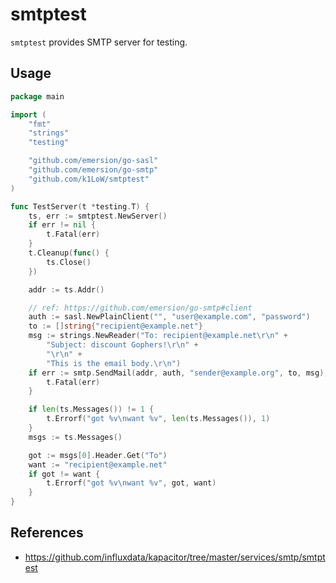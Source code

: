 # smtptest

`smtptest` provides SMTP server for testing.

## Usage

``` go
package main

import (
	"fmt"
	"strings"
	"testing"

	"github.com/emersion/go-sasl"
	"github.com/emersion/go-smtp"
	"github.com/k1LoW/smtptest"
)

func TestServer(t *testing.T) {
	ts, err := smtptest.NewServer()
	if err != nil {
		t.Fatal(err)
	}
	t.Cleanup(func() {
		ts.Close()
	})

	addr := ts.Addr()

	// ref: https://github.com/emersion/go-smtp#client
	auth := sasl.NewPlainClient("", "user@example.com", "password")
	to := []string{"recipient@example.net"}
	msg := strings.NewReader("To: recipient@example.net\r\n" +
		"Subject: discount Gophers!\r\n" +
		"\r\n" +
		"This is the email body.\r\n")
	if err := smtp.SendMail(addr, auth, "sender@example.org", to, msg); err != nil {
		t.Fatal(err)
	}

	if len(ts.Messages()) != 1 {
		t.Errorf("got %v\nwant %v", len(ts.Messages()), 1)
	}
	msgs := ts.Messages()

	got := msgs[0].Header.Get("To")
	want := "recipient@example.net"
	if got != want {
		t.Errorf("got %v\nwant %v", got, want)
	}
}
```

## References

- https://github.com/influxdata/kapacitor/tree/master/services/smtp/smtptest

